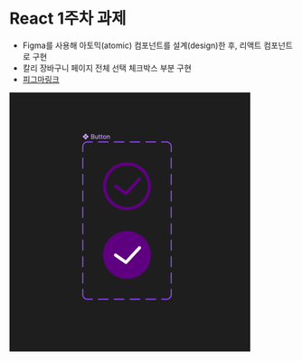 # React 1주차 과제

- Figma를 사용해 아토믹(atomic) 컴포넌트를 설계(design)한 후, 리액트 컴포넌트로 구현
- 칼리 장바구니 페이지 전체 선택 체크박스 부분 구현
- [피그마링크](https://www.figma.com/file/CDSQtjO7hygL08Le5heTYD/%EC%95%84%ED%86%A0%EB%AF%B9-%EC%BB%B4%ED%8F%AC%EB%84%8C%ED%8A%B8?type=design&node-id=0%3A1&mode=dev)

![피그마](./src/assets/Figma.png)
